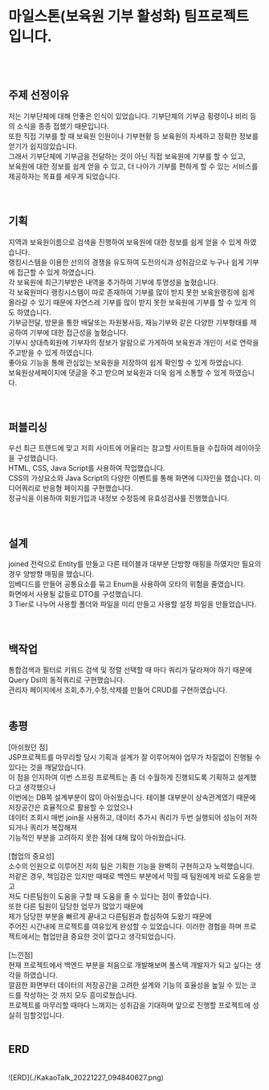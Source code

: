 # 마일스톤(보육원 기부 활성화) 팀프로젝트입니다.


<br><br>
## 주제 선정이유<br>
저는 기부단체에 대해 안좋은 인식이 있었습니다. 기부단체의 기부금 횡령이나 비리 등의 소식을 종종 접했기 때문입니다.<br>
또한 직접 기부를 할 때 보육원 인원이나 기부현황 등 보육원의 자세하고 정확한 정보를 얻기가 쉽지않았습니다.<br>
그래서 기부단체에 기부금을 전달하는 것이 아닌 직접 보육원에 기부를 할 수 있고,<br>
보육원에 대한 정보를 쉽게 얻을 수 있고, 더 나아가 기부를 편하게 할 수 있는 서비스를 제공하자는 목표를 세우게 되었습니다.<br>
<br>
<br>
## 기획<br>
지역과 보육원이름으로 검색을 진행하여 보육원에 대한 정보를 쉽게 얻을 수 있게 하였습니다.<br> 
랭킹시스템을 이용한 선의의 경쟁을 유도하여 도전의식과 성취감으로 누구나 쉽게 기부에 접근할 수 있게 하였습니다.<br>
각 보육원에 최근기부받은 내역을 추가하여 기부에 투명성을 높혔습니다.<br>
각 보육원마다 랭킹시스템이 따로 존재하여 기부를 많이 받지 못한 보육원랭킹에 쉽게 올라갈 수 있기 때문에 자연스레 기부를 많이 받지 못한 보육원에 기부를 할 수 있게 의도 하였습니다.<br>
기부금전달, 방문을 통한 배달또는 자원봉사등, 재능기부와 같은 다양한 기부형태를 제공하여 기부에 대한 접근성을 높혔습니다.<br> 
기부시 상대측회원에 기부자의 정보가 알람으로 가게하여 보육원과 개인이 서로 연락을 주고받을 수 있게 하였습니다.<br> 
좋아요 기능을 통해 관심있는 보육원을 저장하여 쉽게 확인할 수 있게 하였습니다. <br>
보육원상세페이지에 댓글을 주고 받으며 보육원과 더욱 쉽게 소통할 수 있게 하였습니다.<br> 
<br>
<br>
## 퍼블리싱<br>
우선 최근 트렌드에 맞고 저희 사이트에 어울리는 참고할 사이트들을 수집하여 레이아웃을 구성했습니다.<br> 
HTML, CSS, Java Script를 사용하여 작업했습니다.<br>
CSS의 가상요소와 Java Script의 다양한 이벤트를 통해 화면에 디자인을 했습니다. 미디어쿼리로 반응형 페이지를 구현했습니다.<br>
정규식을 이용하여 회원가입과 내정보 수정등에 유효성검사를 진행했습니다.<br>
<br>
<br>
## 설계<br>
joined 전략으로 Entity를 만들고 다른 테이블과 대부분 단방향 매핑을 하였지만 필요의 경우 양방향 매핑을 했습니다.<br> 
임베디드를 만들어 공통요소를 묶고 Enum을 사용하여 오타의 위험을 줄였습니다.<br>
화면에서 사용될 값들로 DTO를 구성했습니다.<br> 
3 Tier로 나누어 사용할 폴더와 파일을 미리 만들고 사용할 설정 파일을 만들었습니다.<br>
<br>
<br>
## 백작업<br>
통합검색과 필터로 키워드 검색 및 정렬 선택할 때 마다 쿼리가 달라져야 하기 때문에 Query Dsl의 동적쿼리로 구현했습니다.<br> 
관리자 페이지에서 조회,추가,수정,삭제를 만들어 CRUD를 구현하였습니다.<br>
<br>
## 총평<br>
[아쉬웠던 점]<br>
JSP프로젝트를 마무리할 당시 기획과 설계가 잘 이루어져야 업무가 차질없이 진행될 수 있다는 것을 깨달았습니다.<br>
이 점을 인지하여 이번 스프링 프로젝트는 좀 더 수월하게 진행되도록 기획하고 설계했다고 생각했으나<br>
이번에는 DB쪽 설계부분이 많이 아쉬웠습니다.
테이블 대부분이 상속관계였기 때문에 저장공간은 효율적으로 활용할 수 있었으나<br>
데이터 조회시 매번 join을 사용하고, 데이터 추가시 쿼리가 두번 실행되어 성능이 저하되거나 쿼리가 복잡해져<br>
기능적인 부분을 고려하지 못한 점에 대해 많이 아쉬웠습니다.<br>
<br>
[협업의 중요성]<br>
소수의 인원으로 이루어진 저희 팀은 기획한 기능을 완벽히 구현하고자 노력했습니다.<br>
저같은 경우, 책임감은 있지만 때때로 백엔드 부분에서 막힐 때 팀원에게 바로 도움을 받고 <br>
저도 다른팀원이 도움을 구할 때 도움을 줄 수 있다는 점이 좋았습니다.<br>
또한 다른 팀원이 담당한 업무가 많았기 때문에<br> 
제가 담당한 부분을 빠르게 끝내고 다른팀원과 합심하여 도왔기 때문에<br>
주어진 시간내에 프로젝트를 여유있게 완성할 수 있었습니다.
이러한 경험을 하며 프로젝트에서는 협업만큼 중요한 것이 없다고 생각되었습니다.<br>
<br>
[느낀점]<br>
현재 프로젝트에서 백엔드 부분을 처음으로 개발해보며 풀스택 개발자가 되고 싶다는 생각을 하였습니다.<br>
깔끔한 화면부터 데이터의 저장공간을 고려한 설계와 기능의 효율성을 높일 수 있는 코드를 작성하는 것 까지 모두 흥미로웠습니다.<br>
프로젝트를 마무리할 때마다 느껴지는 성취감을 기대하며 앞으로 진행할 프로젝트에 성실히 임할것입니다.
<br>
<br>
## ERD
<br>
![ERD](./KakaoTalk_20221227_094840627.png)


